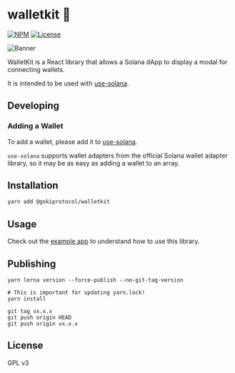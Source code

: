 # walletkit 🔑

[![NPM](https://img.shields.io/npm/v/@gokiprotocol/walletkit)](https://www.npmjs.com/package/@gokiprotocol/walletkit)
[![License](https://img.shields.io/npm/l/@gokiprotocol/walletkit)](/LICENSE)

![Banner](/images/banner.png)

WalletKit is a React library that allows a Solana dApp to display a modal for connecting wallets.

It is intended to be used with [use-solana](https://github.com/saber-hq/saber-common/tree/master/packages/use-solana).

## Developing

### Adding a Wallet

To add a wallet, please add it to [use-solana](https://github.com/saber-hq/saber-common/tree/master/packages/use-solana).

`use-solana` supports wallet adapters from the official Solana wallet adapter library, so it may be as easy as adding a wallet to an array.

## Installation

```bash
yarn add @gokiprotocol/walletkit
```

## Usage

Check out the [example app](/packages/example) to understand how to use this library.

## Publishing

```
yarn lerna version --force-publish --no-git-tag-version

# This is important for updating yarn.lock!
yarn install

git tag vx.x.x
git push origin HEAD
git push origin vx.x.x
```

## License

GPL v3

